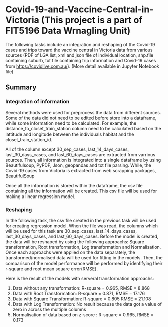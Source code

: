 # Covid-19-and-Vaccine-Central-in-Victoria (This project is a part of FIT5196 Data Wrnagling Unit)

The following tasks include an integration and reshaping of the Covid-19 cases and trips toward the vaccine central in Victoria data from various sources (PDF of LGA list, xml and json file of individual location, shp.file containing suburb, txt file containing trip information and Covid-19 cases from https://covidlive.com.au/).
(More detail available in Jupyter Notebook file)

## Summary

### Integration of information
Several methods were used for preprocess the data from different sources. Some of the data did not need to be edited before store into a dataframe, while some information need to be calculated. For example, the distance_to_closet_train_station column need to be calculated based on the lattitude and longitude between the individuals habitat and the closet_train_station_id. 

All of the column except 30_sep_cases, last_14_days_cases, last_30_days_cases, and last_60_days_cases are extracted from varrious sources. Then, all information is integrated into a single dataframe by using Beautifulsoup, PyPDF, Json, geopandas and txt file parsing. While, the Covid-19 cases from Victoria is extracted from web scrapping packages, BeautifulSoup

Once all the information is stored within the dataframe, the csv file containing all the information will be created. This csv file will be used for making a linear regression model. 

### Reshaping
In the following task, the csv file created in the previous task will be used for creating regression model. When the file was read, the columns which will be used for this task are 30_sep_cases, last_14_days_cases, last_30_days_cases, and last_60_days_cases. Before the model is created, the data will be reshaped by using the following approachs: Square transformation, Root transformation, Log transformation and Normalisation. Once each approachs were applied on the data separately, the transformed/normalised data will be used for fitting in the models. Then, the comparison of the model performance will be performed by identifying their r-square and root mean square error(RMSE).

Here is the result of the models with serveral transformation approachs:
1. Data without any transformation: R-square = 0.965, RMSE = 8.868
2. Data with Root Transformation: R-square = 0.871, RMSE = 17.176
3. Data with Square Transformation: R-square = 0.805 RMSE = 21.108
4. Data with Log Transformation: No result because the data got a value of zero in across the multiple columns
5. Normalisation of data based on z-score : R-square = 0.965, RMSE = 0.173

